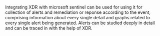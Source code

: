 Integrating XDR with microsoft sentinel can be used for using it for collection of alerts and remediation
or reponse according to the event, comprising information about every single detail and graphs related to every 
single alert being generated.
Alerts can be studied deeply in detail and can be traced in with the help of XDR.
